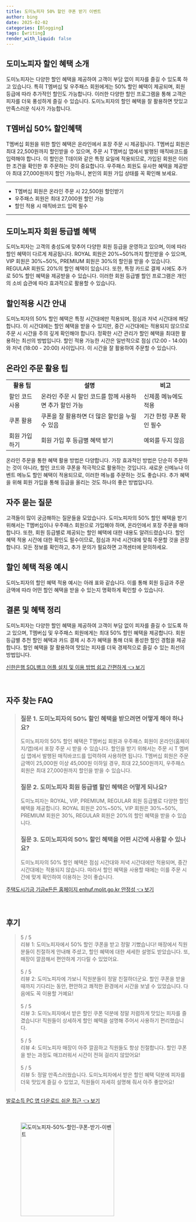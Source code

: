 ```yaml
---
title: 도미노피자 50% 할인 쿠폰 받기 이벤트
author: bing
date: 2025-02-02
categories: [Blogging]
tags: [writing]
render_with_liquid: false
---
```



<h2 id='도미노피자-할인-혜택-소개'>도미노피자 할인 혜택 소개</h2>

<p>도미노피자는 다양한 할인 혜택을 제공하여 고객이 부담 없이 피자를 즐길 수 있도록 하고 있습니다. 특히 T멤버십 및 우주패스 회원에게는 50% 할인 혜택이 제공되며, 회원 등급에 따라 추가적인 할인도 가능합니다. 이러한 다양한 할인 프로그램을 통해 고객은 피자를 더욱 풍성하게 즐길 수 있습니다. 도미노피자의 할인 혜택을 잘 활용하면 맛있고 만족스러운 식사가 가능합니다.</p>

<h2 id='t멤버십-50-할인혜택'>T멤버십 50% 할인혜택</h2>

<p>T멤버십 회원을 위한 할인 혜택은 온라인에서 포장 주문 시 제공됩니다. T멤버십 회원은 최대 22,500원까지 할인받을 수 있으며, 주문 시 T멤버십 앱에서 발행된 매직바코드를 입력해야 합니다. 이 할인은 T데이와 같은 특정 요일에 적용되므로, 가입된 회원은 이러한 조건을 확인한 후 주문하는 것이 중요합니다. 우주패스 회원도 유사한 혜택을 제공받아 최대 27,000원까지 할인 가능하니, 본인의 회원 가입 상태를 꼭 확인해 보세요.</p>

<hr />

<ul>
    <li>T멤버십 회원은 온라인 주문 시 22,500원 할인받기</li>
    <li>우주패스 회원은 최대 27,000원 할인 가능</li>
    <li>할인 적용 시 매직바코드 입력 필수</li>
</ul>

<hr />

<h2 id='도미노피자-회원-등급별-혜택'>도미노피자 회원 등급별 혜택</h2>

<p>도미노피자는 고객의 충성도에 맞추어 다양한 회원 등급을 운영하고 있으며, 이에 따라 할인 혜택이 다르게 제공됩니다. ROYAL 회원은 20%~50%까지 할인받을 수 있으며, VIP 회원은 30%~50%, PREMIUM 회원은 30%의 할인을 받을 수 있습니다. REGULAR 회원도 20%의 할인 혜택이 있습니다. 또한, 특정 카드로 결제 시에도 추가로 50% 할인 혜택을 제공받을 수 있습니다. 이러한 회원 등급별 할인 프로그램은 개인의 소비 습관에 따라 효과적으로 활용할 수 있습니다.</p>

<h2 id='할인적용-시간-안내'>할인적용 시간 안내</h2>

<p>도미노피자의 50% 할인 혜택은 특정 시간대에만 적용되며, 점심과 저녁 시간대에 해당합니다. 이 시간대에는 할인 혜택을 받을 수 있지만, 중간 시간대에는 적용되지 않으므로 주문 시 시간을 주의 깊게 확인해야 합니다. 정확한 시간 관리가 할인 혜택을 최대한 활용하는 최선의 방법입니다. 할인 적용 가능한 시간은 일반적으로 점심 (12:00 - 14:00)와 저녁 (18:00 - 20:00) 사이입니다. 이 시간을 잘 활용하여 주문할 수 있습니다.</p>

<h2 id='온라인-주문-활용-팁'>온라인 주문 활용 팁</h2>

<table>
    <tr>
        <td style="text-align: center; height: 17px;"><b>활용 팁</b></td>
        <td style="text-align: center; height: 17px;"><b>설명</b></td>
        <td style="text-align: center; height: 17px;"><b>비고</b></td>
    </tr>
    <tr>
        <td>할인 코드 사용</td>
        <td>온라인 주문 시 할인 코드를 함께 사용하면 추가 할인 가능</td>
        <td>신제품 메뉴에도 적용</td>
    </tr>
    <tr>
        <td>쿠폰 활용</td>
        <td>쿠폰을 잘 활용하면 더 많은 할인을 누릴 수 있음</td>
        <td>기간 한정 쿠폰 확인 필수</td>
    </tr>
    <tr>
        <td>회원 가입하기</td>
        <td>회원 가입 후 등급별 혜택 받기</td>
        <td>예외를 두지 않음</td>
    </tr>
</table>

<p>온라인 주문을 통한 혜택 활용 방법은 다양합니다. 가장 효과적인 방법은 단순히 주문하는 것이 아니라, 할인 코드와 쿠폰을 적극적으로 활용하는 것입니다. 새로운 신메뉴나 이벤트 메뉴도 할인 혜택이 적용되므로, 이러한 메뉴를 주문하는 것도 좋습니다. 추가 혜택을 위해 회원 가입을 통해 등급을 올리는 것도 하나의 좋은 방법입니다.</p>

<h2 id='자주-묻는-질문'>자주 묻는 질문</h2>

<p>고객들이 많이 궁금해하는 질문들을 모았습니다. 도미노피자의 50% 할인 혜택을 받기 위해서는 T멤버십이나 우주패스 회원으로 가입해야 하며, 온라인에서 포장 주문을 해야 합니다. 또한, 회원 등급별로 제공되는 할인 혜택에 대한 내용도 알려드렸습니다. 할인 혜택 적용 시간에 대한 확인도 필수이므로, 점심과 저녁 시간대에 맞춰 주문할 것을 권장합니다. 모든 정보를 확인하고, 추가 문의가 필요하면 고객센터에 문의하세요.</p>

<h2 id='할인-혜택-적용-예시'>할인 혜택 적용 예시</h2>

<p>도미노피자의 할인 혜택 적용 예시는 아래 표와 같습니다. 이를 통해 회원 등급과 주문 금액에 따라 어떤 할인 혜택을 받을 수 있는지 명확하게 확인할 수 있습니다.</p>

<h2 id='결론-및-혜택-정리'>결론 및 혜택 정리</h2>

<p>도미노피자는 다양한 할인 혜택을 제공하여 고객이 부담 없이 피자를 즐길 수 있도록 하고 있으며, T멤버십 및 우주패스 회원에게는 최대 50% 할인 혜택을 제공합니다. 회원 등급별 추천 할인 혜택과 카드 결제 시 추가 혜택을 통해 더욱 풍성한 할인 경험을 제공합니다. 할인 혜택을 잘 활용하여 맛있는 피자를 더욱 경제적으로 즐길 수 있는 최선의 방법입니다.</p>


<p><a class="click-button" title="신한은행 SOL뱅크 어플 설치 및 이용 방법 쉽고 간편하게" href="https://somered.github.io/posts/%EC%8B%A0%ED%95%9C%EC%9D%80%ED%96%89-SOL%EB%B1%85%ED%81%AC-%EC%96%B4%ED%94%8C-%EC%84%A4%EC%B9%98-%EB%B0%8F-%EC%9D%B4%EC%9A%A9-%EB%B0%A9%EB%B2%95-%EC%89%BD%EA%B3%A0-%EA%B0%84%ED%8E%B8%ED%95%98%EA%B2%8C/" rel="dofollow">신한은행 SOL뱅크 어플 설치 및 이용 방법 쉽고 간편하게 👈 보기</a></p><br>
<h2 id='자주_찾는_FAQ'>자주 찾는 FAQ</h2>
<div itemscope="" itemtype="https://schema.org/FAQPage"> 
<blockquote> 
<div itemscope="" itemprop="mainEntity" itemtype="https://schema.org/Question"> 
<h3 itemprop="name">질문 1. 도미노피자의 50% 할인 혜택을 받으려면 어떻게 해야 하나요?</h3> 
<div itemscope="" itemprop="acceptedAnswer" itemtype="https://schema.org/Answer"> 
<span itemprop="text"> 
<p>도미노피자의 50% 할인 혜택은 T멤버십 회원과 우주패스 회원이 온라인(홈페이지/앱)에서 포장 주문 시 받을 수 있습니다. 할인을 받기 위해서는 주문 시 T 멤버십 앱에서 발행된 매직바코드를 입력하여 사용하면 됩니다. T멤버십 회원은 주문 금액이 25,000원 이상 45,000원 이하일 경우, 최대 22,500원까지, 우주패스 회원은 최대 27,000원까지 할인을 받을 수 있습니다.</p> 
</span> 
</div> 
</div> 

<div itemscope="" itemprop="mainEntity" itemtype="https://schema.org/Question"> 
<h3 itemprop="name">질문 2. 도미노피자 회원 등급별 할인 혜택은 어떻게 되나요?</h3> 
<div itemscope="" itemprop="acceptedAnswer" itemtype="https://schema.org/Answer"> 
<span itemprop="text"> 
<p>도미노피자는 ROYAL, VIP, PREMIUM, REGULAR 회원 등급별로 다양한 할인 혜택을 제공합니다. ROYAL 회원은 20%~50%, VIP 회원은 30%~50%, PREMIUM 회원은 30%, REGULAR 회원은 20%의 할인 혜택을 받을 수 있습니다.</p> 
</span> 
</div> 
</div> 

<div itemscope="" itemprop="mainEntity" itemtype="https://schema.org/Question"> 
<h3 itemprop="name">질문 3. 도미노피자의 50% 할인 혜택을 어떤 시간에 사용할 수 있나요?</h3> 
<div itemscope="" itemprop="acceptedAnswer" itemtype="https://schema.org/Answer"> 
<span itemprop="text"> 
<p>도미노피자의 50% 할인 혜택은 점심 시간대와 저녁 시간대에만 적용되며, 중간 시간대에는 적용되지 않습니다. 따라서 할인 혜택을 사용할 때에는 이를 주문 시간에 맞게 확인하여 이용하는 것이 좋습니다.</p> 
</span> 
</div> 
</div> 

</blockquote> 
</div>
<p><a class="click-button" title="주택도시기금 기금e든든 홈페이지 enhuf.molit.go.kr 안정성" href="https://somered.github.io/posts/%EC%A3%BC%ED%83%9D%EB%8F%84%EC%8B%9C%EA%B8%B0%EA%B8%88-%EA%B8%B0%EA%B8%88e%EB%93%A0%EB%93%A0-%ED%99%88%ED%8E%98%EC%9D%B4%EC%A7%80-enhuf.molit.go.kr-%EC%95%88%EC%A0%95%EC%84%B1/" rel="dofollow">주택도시기금 기금e든든 홈페이지 enhuf.molit.go.kr 안정성 👈 보기</a></p><br>
<h2 id='후기'>후기</h2>
<div itemscope itemtype="https://schema.org/Product">
  <blockquote>
  <div itemprop="review" itemscope itemtype="https://schema.org/Review">
      <div itemprop="reviewRating" itemscope itemtype="https://schema.org/Rating"> <span itemprop="ratingValue">5</span> / <span itemprop="bestRating">5</span> </div>
      <span itemprop="reviewBody">리뷰 1: 도미노피자에서 50% 할인 쿠폰을 받고 정말 기뻤습니다! 매장에서 직원분들이 친절하게 안내해 주셨고, 할인 혜택에 대한 세세한 설명도 받았습니다. 또, 매장이 깔끔해서 편안하게 기다릴 수 있었어요.</span>
  </div>
  <br>
  <div itemprop="review" itemscope itemtype="https://schema.org/Review">
      <div itemprop="reviewRating" itemscope itemtype="https://schema.org/Rating"> <span itemprop="ratingValue">5</span> / <span itemprop="bestRating">5</span> </div>
      <span itemprop="reviewBody">리뷰 2: 도미노피자에 가보니 직원분들이 정말 친절하더군요. 할인 쿠폰을 받을 때까지 기다리는 동안, 편안하고 쾌적한 환경에서 시간을 보낼 수 있었습니다. 다음에도 꼭 이용할 거예요!</span>
  </div>
  <br>
  <div itemprop="review" itemscope itemtype="https://schema.org/Review">
      <div itemprop="reviewRating" itemscope itemtype="https://schema.org/Rating"> <span itemprop="ratingValue">5</span> / <span itemprop="bestRating">5</span> </div>
      <span itemprop="reviewBody">리뷰 3: 도미노피자에서 받은 할인 쿠폰 덕분에 정말 저렴하게 맛있는 피자를 즐겼습니다! 직원들이 상세하게 할인 혜택을 설명해 주어서 사용하기 편리했습니다.</span>
  </div>
  <br>
  <div itemprop="review" itemscope itemtype="https://schema.org/Review">
      <div itemprop="reviewRating" itemscope itemtype="https://schema.org/Rating"> <span itemprop="ratingValue">5</span> / <span itemprop="bestRating">5</span> </div>
      <span itemprop="reviewBody">리뷰 4: 도미노피자 매장이 아주 깔끔하고 직원들도 항상 친절합니다. 할인 쿠폰을 받는 과정도 매끄러워서 시간이 전혀 걸리지 않았어요!</span>
  </div>
  <br>
  <div itemprop="review" itemscope itemtype="https://schema.org/Review">
      <div itemprop="reviewRating" itemscope itemtype="https://schema.org/Rating"> <span itemprop="ratingValue">5</span> / <span itemprop="bestRating">5</span> </div>
      <span itemprop="reviewBody">리뷰 5: 정말 만족스러웠습니다. 도미노피자에서 받은 할인 혜택 덕분에 피자를 더욱 맛있게 즐길 수 있었고, 직원들이 자세히 설명해 줘서 아주 좋았어요!</span>
  </div>
  <br>
  </blockquote>
</div>
<p><a class="click-button" title="발로소득 PC 앱 다운로드 쉬운 접근" href="https://somered.github.io/posts/%EB%B0%9C%EB%A1%9C%EC%86%8C%EB%93%9D-PC-%EC%95%B1-%EB%8B%A4%EC%9A%B4%EB%A1%9C%EB%93%9C-%EC%89%AC%EC%9A%B4-%EC%A0%91%EA%B7%BC/" rel="dofollow">발로소득 PC 앱 다운로드 쉬운 접근 👈 보기</a></p><br>
<figure class="image"><img src="https://somered.github.io/assets/img/thumbnail/도미노피자-50%-할인-쿠폰-받기-이벤트.webp" alt="도미노피자-50%-할인-쿠폰-받기-이벤트" width="256" height="256"></figure>